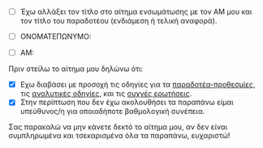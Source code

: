 - [ ] Έχω αλλάξει τον τίτλο στο αίτημα ενσωμάτωσης με τον ΑΜ μου και τον τίτλο του παραδοτέου (ενδιάμεση ή τελική αναφορά).

- [ ] ΟΝΟΜΑΤΕΠΩΝΥΜΟ: 

- [ ] ΑΜ:

Πριν στείλω το αίτημα μου δηλώνω ότι: 

- [x] Εχω διαβάσει με προσοχή τις οδηγίες για τα [παραδοτέα-προθεσμίες](https://courses-ionio.github.io/help/deliverables/), τις [αναλυτικές οδηγίες](https://courses-ionio.github.io/help/), και τις [συχνές ερωτήσεις](https://courses-ionio.github.io/help/faq/).
- [x] Στην περίπτωση που δεν έχω ακολουθήσει τα παραπάνω είμαι υπεύθυνος/η για οποιαδήποτε βαθμολογική συνέπεια.

Σας παρακαλώ να μην κάνετε δεκτό το αίτημα μου, αν δεν είναι συμπληρωμένα και τσεκαρισμένα όλα τα παραπάνω, ευχαριστώ!
